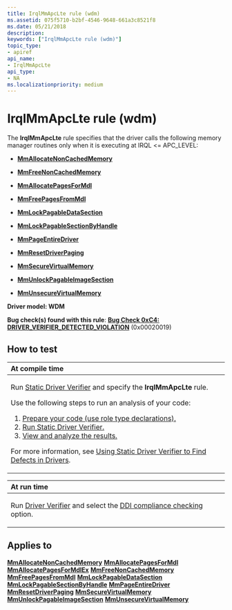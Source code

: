 ```yaml
---
title: IrqlMmApcLte rule (wdm)
ms.assetid: 075f5710-b2bf-4546-9648-661a3c8521f8
ms.date: 05/21/2018
description: 
keywords: ["IrqlMmApcLte rule (wdm)"]
topic_type:
- apiref
api_name:
- IrqlMmApcLte
api_type:
- NA
ms.localizationpriority: medium
---
```


# IrqlMmApcLte rule (wdm)


The **IrqlMmApcLte** rule specifies that the driver calls the following memory manager routines only when it is executing at IRQL &lt;= APC\_LEVEL:

-   [**MmAllocateNonCachedMemory**](/windows-hardware/drivers/ddi/ntddk/nf-ntddk-mmallocatenoncachedmemory)

-   [**MmFreeNonCachedMemory**](/windows-hardware/drivers/ddi/ntddk/nf-ntddk-mmfreenoncachedmemory)

-   [**MmAllocatePagesForMdl**](/windows-hardware/drivers/ddi/wdm/nf-wdm-mmallocatepagesformdl)

-   [**MmFreePagesFromMdl**](/windows-hardware/drivers/ddi/wdm/nf-wdm-mmfreepagesfrommdl)

-   [**MmLockPagableDataSection**](/windows-hardware/drivers/ddi/wdm/nf-wdm-mmlockpagabledatasection)

-   [**MmLockPagableSectionByHandle**](/windows-hardware/drivers/ddi/ntddk/nf-ntddk-mmlockpagablesectionbyhandle)

-   [**MmPageEntireDriver**](/windows-hardware/drivers/ddi/wdm/nf-wdm-mmpageentiredriver)

-   [**MmResetDriverPaging**](/windows-hardware/drivers/ddi/wdm/nf-wdm-mmresetdriverpaging)

-   [**MmSecureVirtualMemory**](/windows-hardware/drivers/ddi/ntddk/nf-ntddk-mmsecurevirtualmemory)

-   [**MmUnlockPagableImageSection**](/windows-hardware/drivers/ddi/wdm/nf-wdm-mmunlockpagableimagesection)

-   [**MmUnsecureVirtualMemory**](/windows-hardware/drivers/ddi/ntddk/nf-ntddk-mmunsecurevirtualmemory)

**Driver model: WDM**

**Bug check(s) found with this rule**: [**Bug Check 0xC4: DRIVER\_VERIFIER\_DETECTED\_VIOLATION**](../debugger/bug-check-0xc4--driver-verifier-detected-violation.md) (0x00020019)


How to test
-----------

<table>
<colgroup>
<col width="100%" />
</colgroup>
<thead>
<tr class="header">
<th align="left">At compile time</th>
</tr>
</thead>
<tbody>
<tr class="odd">
<td align="left"><p>Run <a href="https://docs.microsoft.com/windows-hardware/drivers/devtest/static-driver-verifier" data-raw-source="[Static Driver Verifier](./static-driver-verifier.md)">Static Driver Verifier</a> and specify the <strong>IrqlMmApcLte</strong> rule.</p>
Use the following steps to run an analysis of your code:
<ol>
<li><a href="https://docs.microsoft.com/windows-hardware/drivers/devtest/using-static-driver-verifier-to-find-defects-in-drivers#preparing-your-source-code" data-raw-source="[Prepare your code (use role type declarations).](./using-static-driver-verifier-to-find-defects-in-drivers.md#preparing-your-source-code)">Prepare your code (use role type declarations).</a></li>
<li><a href="https://docs.microsoft.com/windows-hardware/drivers/devtest/using-static-driver-verifier-to-find-defects-in-drivers#running-static-driver-verifier" data-raw-source="[Run Static Driver Verifier.](./using-static-driver-verifier-to-find-defects-in-drivers.md#running-static-driver-verifier)">Run Static Driver Verifier.</a></li>
<li><a href="https://docs.microsoft.com/windows-hardware/drivers/devtest/using-static-driver-verifier-to-find-defects-in-drivers#viewing-and-analyzing-the-results" data-raw-source="[View and analyze the results.](./using-static-driver-verifier-to-find-defects-in-drivers.md#viewing-and-analyzing-the-results)">View and analyze the results.</a></li>
</ol>
<p>For more information, see <a href="https://docs.microsoft.com/windows-hardware/drivers/devtest/using-static-driver-verifier-to-find-defects-in-drivers" data-raw-source="[Using Static Driver Verifier to Find Defects in Drivers](./using-static-driver-verifier-to-find-defects-in-drivers.md)">Using Static Driver Verifier to Find Defects in Drivers</a>.</p></td>
</tr>
</tbody>
</table>

<table>
<colgroup>
<col width="100%" />
</colgroup>
<thead>
<tr class="header">
<th align="left">At run time</th>
</tr>
</thead>
<tbody>
<tr class="odd">
<td align="left"><p>Run <a href="https://docs.microsoft.com/windows-hardware/drivers/devtest/driver-verifier" data-raw-source="[Driver Verifier](./driver-verifier.md)">Driver Verifier</a> and select the <a href="https://docs.microsoft.com/windows-hardware/drivers/devtest/ddi-compliance-checking" data-raw-source="[DDI compliance checking](./ddi-compliance-checking.md)">DDI compliance checking</a> option.</p></td>
</tr>
</tbody>
</table>

 

Applies to
----------

[**MmAllocateNonCachedMemory**](/windows-hardware/drivers/ddi/ntddk/nf-ntddk-mmallocatenoncachedmemory)
[**MmAllocatePagesForMdl**](/windows-hardware/drivers/ddi/wdm/nf-wdm-mmallocatepagesformdl)
[**MmAllocatePagesForMdlEx**](/windows-hardware/drivers/ddi/wdm/nf-wdm-mmallocatepagesformdlex)
[**MmFreeNonCachedMemory**](/windows-hardware/drivers/ddi/ntddk/nf-ntddk-mmfreenoncachedmemory)
[**MmFreePagesFromMdl**](/windows-hardware/drivers/ddi/wdm/nf-wdm-mmfreepagesfrommdl)
[**MmLockPagableDataSection**](/windows-hardware/drivers/ddi/wdm/nf-wdm-mmlockpagabledatasection)
[**MmLockPagableSectionByHandle**](/windows-hardware/drivers/ddi/ntddk/nf-ntddk-mmlockpagablesectionbyhandle)
[**MmPageEntireDriver**](/windows-hardware/drivers/ddi/wdm/nf-wdm-mmpageentiredriver)
[**MmResetDriverPaging**](/windows-hardware/drivers/ddi/wdm/nf-wdm-mmresetdriverpaging)
[**MmSecureVirtualMemory**](/windows-hardware/drivers/ddi/ntddk/nf-ntddk-mmsecurevirtualmemory)
[**MmUnlockPagableImageSection**](/windows-hardware/drivers/ddi/wdm/nf-wdm-mmunlockpagableimagesection)
[**MmUnsecureVirtualMemory**](/windows-hardware/drivers/ddi/ntddk/nf-ntddk-mmunsecurevirtualmemory)
 

